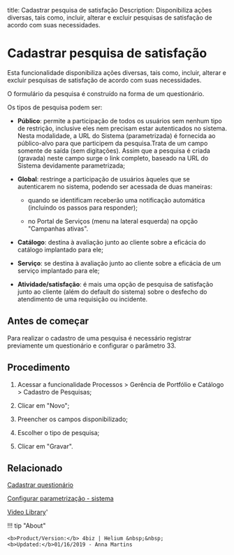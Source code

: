 title: Cadastrar pesquisa de satisfação
Description: Disponibiliza ações diversas, tais como, incluir, alterar e excluir pesquisas de satisfação de acordo com suas necessidades.
# Cadastrar pesquisa de satisfação

Esta funcionalidade disponibiliza ações diversas, tais como, incluir, alterar e
excluir pesquisas de satisfação de acordo com suas necessidades.

O formulário da pesquisa é construído na forma de um questionário.

Os tipos de pesquisa podem ser:

  -   **Público**: permite a participação de todos os usuários sem nenhum tipo de
      restrição, inclusive eles nem precisam estar autenticados no sistema. Nesta
      modalidade, a URL do Sistema (parametrizada) é fornecida ao público-alvo
      para que participem da pesquisa.Trata de um campo somente de saída (sem
      digitações). Assim que a pesquisa é criada (gravada) neste campo surge o
      link completo, baseado na URL do Sistema devidamente parametrizada;

  -   **Global**: restringe a participação de usuários àqueles que se autenticarem
      no sistema, podendo ser acessada de duas maneiras:

       -   quando se identificam receberão uma notificação automática (incluindo os
           passos para responder);

       -   no Portal de Serviços (menu na lateral esquerda) na opção "Campanhas
           ativas".

  -   **Catálogo**: destina à avaliação junto ao cliente sobre a eficácia do
    catálogo implantado para ele;

  -   **Serviço**: se destina à avaliação junto ao cliente sobre a eficácia de um
    serviço implantado para ele;

  -   **Atividade/satisfação**: é mais uma opção de pesquisa de satisfação junto
    ao cliente (além do default do sistema) sobre o desfecho do atendimento de
    uma requisição ou incidente.

Antes de começar
--------------------

Para realizar o cadastro de uma pesquisa é necessário registrar previamente um
questionário e configurar o parâmetro 33.

Procedimento
----------------

1.  Acessar a funcionalidade Processos \> Gerência de Portfólio e Catálogo \>
    Cadastro de Pesquisas;

2.  Clicar em "Novo";

3.  Preencher os campos disponibilizado;

4.  Escolher o tipo de pesquisa;

5.  Clicar em "Gravar".


Relacionado
-------

[Cadastrar questionário](/pt-br/4biz-helium/platform-administration/questionnaires/questionaires-management/register-questionnaire.html)

[Configurar parametrização - sistema](/pt-br/4biz-helium/platform-administration/parameters-list/configure-parametrization-system.html)


<i class='fa fa-youtube-play  fa-2x' style='color:#97ce17;vertical-align: middle;'> </i> [Video Library](https://www.youtube.com/playlist?list=PLB5qK2uzf2RPUBXWp7r7A0YUQY07qkSrO)'

!!! tip "About"

    <b>Product/Version:</b> 4biz | Helium &nbsp;&nbsp;
    <b>Updated:</b>01/16/2019 - Anna Martins

